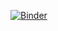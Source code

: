 [![Binder](https://mybinder.org/badge_logo.svg)](https://mybinder.org/v2/gh/dcubero10163/my-first-binder/tree/main/HEAD)
